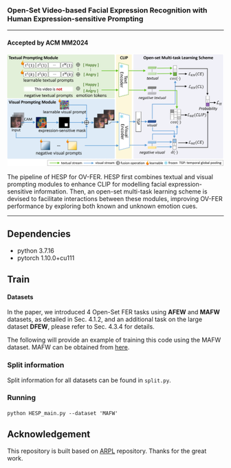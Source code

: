 ### Open-Set Video-based Facial Expression Recognition with Human Expression-sensitive Prompting

------

#### Accepted by ACM MM2024

![](images/framework.png)

The pipeline of  HESP for OV-FER. HESP first combines textual and visual prompting modules to enhance CLIP for modelling facial expression-sensitive information. Then, an open-set multi-task learning scheme is devised to facilitate interactions between these modules, improving OV-FER performance by exploring both known and unknown emotion cues.

------

## Dependencies

- python 3.7.16
- pytorch 1.10.0+cu111



## Train

#### Datasets

In the paper, we introduced 4 Open-Set FER tasks using **AFEW** and **MAFW** datasets, as detailed in Sec. 4.1.2, and an additional task on the large dataset **DFEW**, please refer to Sec. 4.3.4 for details.



The following will provide an example of training this code using the MAFW dataset. MAFW can be obtained from [here](https://mafw-database.github.io/MAFW/).

### Split information

 Split information for all datasets can be found in `split.py`. 

### Running

`python HESP_main.py --dataset 'MAFW'`



## Acknowledgement

 This repository is built based on [ARPL](https://github.com/iCGY96/ARPL) repository. Thanks for the great work. 

